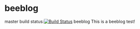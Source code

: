 beeblog 
=======
master build status:[![Build Status](https://travis-ci.org/canghai908/beeblog.svg?branch=master)](https://travis-ci.org/canghai908/beeblog)
beeblog
This is a beeblog test!
